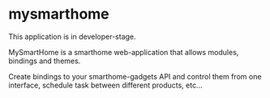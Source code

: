 # mysmarthome

This application is in developer-stage.

MySmartHome is a smarthome web-application that allows modules, bindings and themes.

Create bindings to your smarthome-gadgets API and control them from one interface, schedule task between different products, etc...
